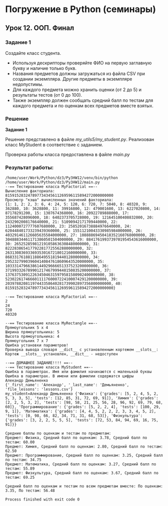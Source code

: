 # Погружение в Python (семинары)
## Урок 12. ООП. Финал

### Задание 1
Создайте класс студента.
- Используя дескрипторы проверяйте ФИО на первую заглавную букву и наличие только букв.
- Названия предметов должны загружаться из файла CSV при создании экземпляра. Другие предметы в экземпляре недопустимы.
- Для каждого предмета можно хранить оценки (от 2 до 5) и результаты тестов (от 0 до 100).
- Также экземпляр должен сообщать средний балл по тестам для каждого предмета и по оценкам всех предметов вместе взятых. 


### Решение
**Задание 1**

Решение представлено в файле *my_utils5/my_student.py*. 
Реализован класс MyStudent в соответствие с заданием.

Проверка работы класса предоставлена в файле *main.py*


### Результат работы:
    /home/user/Work/Python/dz3/Py3HW12/venv/bin/python /home/user/Work/Python/dz3/Py3HW12/main.py 
    --== Тестирование класса MyFactorial ==--
    Вычисление факториала:
    815915283247897734345611269596115894272000000000
    Просмотр "кэша" вычисленных значений факториала:
    {1: 1, 2: 2, 3: 6, 4: 24, 5: 120, 6: 720, 7: 5040, 8: 40320, 9: 362880, 10: 3628800, 11: 39916800, 12: 479001600, 13: 6227020800, 14: 87178291200, 15: 1307674368000, 16: 20922789888000, 17: 355687428096000, 18: 6402373705728000, 19: 121645100408832000, 20: 2432902008176640000, 21: 51090942171709440000, 22: 1124000727777607680000, 23: 25852016738884976640000, 24: 620448401733239439360000, 25: 15511210043330985984000000, 26: 403291461126605635584000000, 27: 10888869450418352160768000000, 28: 304888344611713860501504000000, 29: 8841761993739701954543616000000, 30: 265252859812191058636308480000000, 31: 8222838654177922817725562880000000, 32: 263130836933693530167218012160000000, 33: 8683317618811886495518194401280000000, 34: 295232799039604140847618609643520000000, 35: 10333147966386144929666651337523200000000, 36: 371993326789901217467999448150835200000000, 37: 13763753091226345046315979581580902400000000, 38: 523022617466601111760007224100074291200000000, 39: 20397882081197443358640281739902897356800000000, 40: 815915283247897734345611269596115894272000000000}
    
    --== Тестирование класса MyFactorial ==--
    2
    24
    720
    40320
    
    --== Тестирование класса MyRectangle ==--
    Прямоугольник 5 x 4
    Ширина прямоугольника: 5
    Высота прямоугольника: 4
    Прямоугольник 7 x 7
    Ошибка установки параметров!
    Проверка вывода словаря __dict__ c установленным кортежем __slots__:
    Кортеж __slots__ установлен, __dict__ - недоступен
    
    --== ДОМАШНЕЕ ЗАДАНИЕ!!!! ==--
    --== Тестирование класса MyStudent ==--
    Ошибка в параметрах. Имя или фамилия начинаются с маленькой буквы
    Ошибка в параметрах. В имени или фамилии содержатся цифры
    Алекандр Демьяненко
    {'_first_name': 'Алекандр', '_last_name': 'Демьяненко', 'file_lessons': 'lessons.csv'}
    my_student=Алекандр Демьяненко {'Физика': {'grades': [5, 2, 4, 5, 2, 5, 3, 3, 5], 'tests': [12, 85, 31, 72, 69, 91]}, 'Химия': {'grades': [2, 2, 5, 3, 2], 'tests': [98, 58, 21, 25, 56, 28, 96, 92, 69, 79, 68, 60]}, 'Программирование': {'grades': [5, 2, 2, 4], 'tests': [100, 29, 9, 1]}, 'Математика': {'grades': [4, 4, 5, 2, 2, 2, 3, 3, 4, 5, 2], 'tests': [0, 98, 66, 82, 34, 71, 31, 68, 53]}, 'Физкультура': {'grades': [3, 2, 2, 5, 5, 5], 'tests': [72, 53, 84, 94, 69, 16, 75, 91]}}
    
    Средние баллы по оценкам и тестам по предметам:
    Предмет: Физика, Средний балл по оценкам: 3.78, Средний балл по тестам: 60.00
    Предмет: Химия, Средний балл по оценкам: 2.80, Средний балл по тестам: 62.50
    Предмет: Программирование, Средний балл по оценкам: 3.25, Средний балл по тестам: 34.75
    Предмет: Математика, Средний балл по оценкам: 3.27, Средний балл по тестам: 55.89
    Предмет: Физкультура, Средний балл по оценкам: 3.67, Средний балл по тестам: 69.25
    
    Средний балл по оценкам и тестам по всем предметам вместе: По оценкам: 3.35, По тестам: 56.48
    
    Process finished with exit code 0
